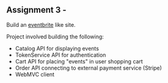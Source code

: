 ## Assignment 3 -

Build an [eventbrite](http://eventbrite.com) like site.

Project involved building the following:
* Catalog API for displaying events
* TokenService API for authentication
* Cart API for placing "events" in user shopping cart
* Order API connecting to external payment service (Stripe)
* WebMVC client
